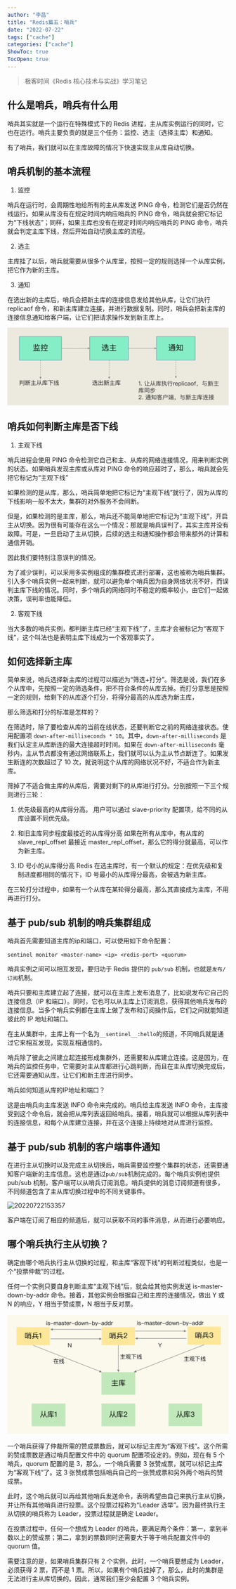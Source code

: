```yaml
---
author: "李昌"
title: "Redis篇五：哨兵"
date: "2022-07-22"
tags: ["cache"]
categories: ["cache"]
ShowToc: true
TocOpen: true
---
```


> 极客时间《Redis 核心技术与实战》学习笔记

## 什么是哨兵，哨兵有什么用

哨兵其实就是一个运行在特殊模式下的 Redis 进程，主从库实例运行的同时，它也在运行。哨兵主要负责的就是三个任务：监控、选主（选择主库）和通知。

有了哨兵，我们就可以在主库故障的情况下快速实现主从库自动切换。

## 哨兵机制的基本流程

1. 监控

哨兵在运行时，会周期性地给所有的主从库发送 PING 命令，检测它们是否仍然在线运行。如果从库没有在规定时间内响应哨兵的 PING 命令，哨兵就会把它标记为“下线状态”；同样，如果主库也没有在规定时间内响应哨兵的 PING 命令，哨兵就会判定主库下线，然后开始自动切换主库的流程。

2. 选主

主库挂了以后，哨兵就需要从很多个从库里，按照一定的规则选择一个从库实例，把它作为新的主库。

3. 通知

在选出新的主库后，哨兵会把新主库的连接信息发给其他从库，让它们执行 replicaof 命令，和新主库建立连接，并进行数据复制。同时，哨兵会把新主库的连接信息通知给客户端，让它们把请求操作发到新主库上。

![20220722151201](https://raw.githubusercontent.com/lich-Img/blogImg/master/img/20220722151201.png)

## 哨兵如何判断主库是否下线

1. 主观下线

哨兵进程会使用 PING 命令检测它自己和主、从库的网络连接情况，用来判断实例的状态。如果哨兵发现主库或从库对 PING 命令的响应超时了，那么，哨兵就会先把它标记为“主观下线”

如果检测的是从库，那么，哨兵简单地把它标记为“主观下线”就行了，因为从库的下线影响一般不太大，集群的对外服务不会间断。

但是，如果检测的是主库，那么，哨兵还不能简单地把它标记为“主观下线”，开启主从切换。因为很有可能存在这么一个情况：那就是哨兵误判了，其实主库并没有故障。可是，一旦启动了主从切换，后续的选主和通知操作都会带来额外的计算和通信开销。

因此我们要特别注意误判的情况。

为了减少误判，可以采用多实例组成的集群模式进行部署，这也被称为哨兵集群。引入多个哨兵实例一起来判断，就可以避免单个哨兵因为自身网络状况不好，而误判主库下线的情况。同时，多个哨兵的网络同时不稳定的概率较小，由它们一起做决策，误判率也能降低。

2. 客观下线

当大多数的哨兵实例，都判断主库已经“主观下线”了，主库才会被标记为“客观下线”，这个叫法也是表明主库下线成为一个客观事实了。

## 如何选择新主库

简单来说，哨兵选择新主库的过程可以描述为“筛选+打分”。筛选是说，我们在多个从库中，先按照一定的筛选条件，把不符合条件的从库去掉。而打分意思是按照一定的规则，给剩下的从库逐个打分，将得分最高的从库选为新主库，

那么筛选和打分的标准是怎样的？

在筛选时，除了要检查从库的当前在线状态，还要判断它之前的网络连接状态。使用配置项 `down-after-milliseconds * 10`。其中，`down-after-milliseconds` 是我们认定主从库断连的最大连接超时时间。如果在 `down-after-milliseconds` 毫秒内，主从节点都没有通过网络联系上，我们就可以认为主从节点断连了。如果发生断连的次数超过了 10 次，就说明这个从库的网络状况不好，不适合作为新主库。

筛掉了不适合做主库的从库后，需要对剩下的从库进行打分。分别按照一下三个规则进行三轮：

1. 优先级最高的从库得分高。
用户可以通过 slave-priority 配置项，给不同的从库设置不同优先级。

2. 和旧主库同步程度最接近的从库得分高
如果在所有从库中，有从库的 slave_repl_offset 最接近 master_repl_offset，那么它的得分就最高，可以作为新主库。

3. ID 号小的从库得分高
Redis 在选主库时，有一个默认的规定：在优先级和复制进度都相同的情况下，ID 号最小的从库得分最高，会被选为新主库。

在三轮打分过程中，如果有一个从库在某轮得分最高，那么其直接成为主库，不用再进行打分。

## 基于 pub/sub 机制的哨兵集群组成

哨兵首先需要知道主库的ip和端口，可以使用如下命令配置：
```
sentinel monitor <master-name> <ip> <redis-port> <quorum>
```

哨兵实例之间可以相互发现，要归功于 Redis 提供的 `pub/sub` 机制，也就是`发布/订阅`机制。

哨兵只要和主库建立起了连接，就可以在主库上发布消息了，比如说发布它自己的连接信息（IP 和端口）。同时，它也可以从主库上订阅消息，获得其他哨兵发布的连接信息。当多个哨兵实例都在主库上做了发布和订阅操作后，它们之间就能知道彼此的 IP 地址和端口。

在主从集群中，主库上有一个名为`__sentinel__:hello`的频道，不同哨兵就是通过它来相互发现，实现互相通信的。

哨兵除了彼此之间建立起连接形成集群外，还需要和从库建立连接。这是因为，在哨兵的监控任务中，它需要对主从库都进行心跳判断，而且在主从库切换完成后，它还需要通知从库，让它们和新主库进行同步。

哨兵如何知道从库的IP地址和端口？

这是由哨兵向主库发送 INFO 命令来完成的。哨兵给主库发送 INFO 命令，主库接受到这个命令后，就会把从库列表返回给哨兵。接着，哨兵就可以根据从库列表中的连接信息，和每个从库建立连接，并在这个连接上持续地对从库进行监控。

## 基于 pub/sub 机制的客户端事件通知

在进行主从切换时以及完成主从切换后，哨兵需要监控整个集群的状态，还需要通知客户端新的主库信息。这也是通过`pub/sub`机制完成的。每个哨兵实例也提供 pub/sub 机制，客户端可以从哨兵订阅消息。哨兵提供的消息订阅频道有很多，不同频道包含了主从库切换过程中的不同关键事件。

![20220722153357](https://raw.githubusercontent.com/lich-Img/blogImg/master/img/20220722153357.png)

客户端在订阅了相应的频道后，就可以获取不同的事件消息，从而进行必要响应。

## 哪个哨兵执行主从切换？

确定由哪个哨兵执行主从切换的过程，和主库“客观下线”的判断过程类似，也是一个“投票仲裁”的过程。

任何一个实例只要自身判断主库“主观下线”后，就会给其他实例发送 is-master-down-by-addr 命令。接着，其他实例会根据自己和主库的连接情况，做出 Y 或 N 的响应，Y 相当于赞成票，N 相当于反对票。

![20220722153545](https://raw.githubusercontent.com/lich-Img/blogImg/master/img/20220722153545.png)

一个哨兵获得了仲裁所需的赞成票数后，就可以标记主库为“客观下线”。这个所需的赞成票数是通过哨兵配置文件中的 quorum 配置项设定的。例如，现在有 5 个哨兵，quorum 配置的是 3，那么，一个哨兵需要 3 张赞成票，就可以标记主库为“客观下线”了。这 3 张赞成票包括哨兵自己的一张赞成票和另外两个哨兵的赞成票。

此时，这个哨兵就可以再给其他哨兵发送命令，表明希望由自己来执行主从切换，并让所有其他哨兵进行投票。这个投票过程称为“Leader 选举”。因为最终执行主从切换的哨兵称为 Leader，投票过程就是确定 Leader。

在投票过程中，任何一个想成为 Leader 的哨兵，要满足两个条件：第一，拿到半数以上的赞成票；第二，拿到的票数同时还需要大于等于哨兵配置文件中的 quorum 值。

需要注意的是，如果哨兵集群只有 2 个实例，此时，一个哨兵要想成为 Leader，必须获得 2 票，而不是 1 票。所以，如果有个哨兵挂掉了，那么，此时的集群是无法进行主从库切换的。因此，通常我们至少会配置 3 个哨兵实例。
